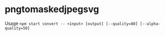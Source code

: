 # pngtomaskedjpegsvg

Usage `npm start convert -- <input> [output] [--quality=80] [--alpha-quality=50]`
